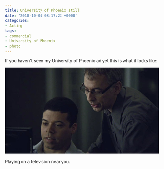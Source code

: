```yaml
---
title: University of Phoenix still
date: '2010-10-04 08:17:23 +0000'
categories:
- Acting
tags:
- commercial
- University of Phoenix
- photo
---
```


If you haven't seen my University of Phoenix ad yet this is what it looks like:

![Everything is Different](images/everything-is-different.jpg)

Playing on a television near you.
